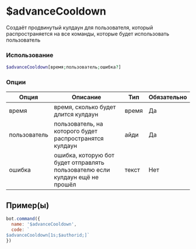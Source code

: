 # $advanceCooldown
Создаёт продвинутый кулдаун для пользователя, который распространяется на все команды, которые будет использовать пользователь
### Использование
```php
$advanceCooldown[время;пользователь;ошибка?]
```

### Опции

| Опция | Описание | Тип | Обязательно |
|--------|-------------|------|----------|
| время | время, сколько будет длится кулдаун | время | Да | 
| пользователь | пользователь, на которого будет распространятся кулдаун | айди | Да | 
| ошибка | ошибка, которую бот будет отправлять пользователю если кулдаун ещё не прошёл | текст | Нет |
## Пример(ы)

```javascript
bot.command({
  name: '$advanceCooldown',
  code: `
$advanceCooldown[1s;$authorid;]`
})
```